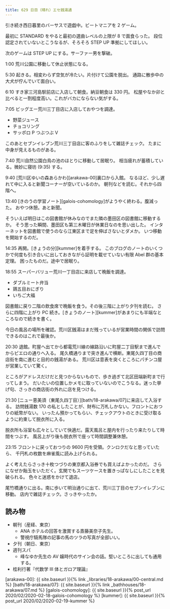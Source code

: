 ```yaml
---
title: 629 日目（晴れ）エセ銭湯通
---
```


引き続き西日暮里のバーサスで遊戯中。ビートマニアを 2 ゲーム。

最初に STANDARD をやると最初の選曲レベルの上限が 8 で面食らった。
段位認定されていないとこうなるが、そろそろ STEP UP 準拠にしてほしい。

次のゲームは STEP UP にする。サーファー男を撃破。

1:00 荒川公園に移動して休止状態になる。

5:30 起きる。相変わらず空気が冷たい。片付けて公園を脱出。
通路に散歩中の大犬が佇んでいて面白い。

6:10 すき家三河島駅前店に入店して朝食。納豆朝食は 330 円。
松屋やなか卯と比べると一割程度高い。これがバカにならない気がする。

7:05 ビッグエー荒川三丁目店に入店しておやつを調達。

* 野菜ジュース
* チョコリング
* サッポロ P つぶつぶ V

このあとセブンイレブン荒川三丁目店に客のふりをして雑誌チェック。
たまに中身が見えるものがある。

7:40 荒川自然公園白鳥の池のほとりに移動して居眠り。
相当疲れが蓄積している。微妙に寝坊 (9:35) する。

9:40 [荒川区ゆいの森あらかわ][arakawa-00]裏口から入館。
なるほど、少し遅れて中に入ると新聞コーナーが空いているのか。
朝刊などを読む。それから四階へ。

13:40 [きのうの学習ノート][galois-cohomology]がようやく終わる。腹減った。
おやつ休憩。あと新聞。

そういえば明日はこの図書館が休みなのでまた隣の墨田区の図書館に移動するか。
そう思った瞬間、墨田区も第三木曜日が休業日なのを思い出した。
インターネットを図書館で使うのなら江東区まで足を伸ばさないとダメか。
いつ移動を開始するのだ。

14:35 再開。[きょうの分][kummer]を着手する。
このブログのノートのいくつかで何度も引き合いに出しておきながら証明を載せていない有限 Abel 群の基本定理。
困ったものだ。途中で居眠り。

18:55 スーパーバリュー荒川一丁目店に来店して晩飯を調達。

* ダブルミート弁当
* 鶏五目おにぎり
* いちご大福

図書館に戻り二階の飲食席で晩飯を食う。その後三階に上がり夕刊を読む。
さらに四階に上がり PC 続き。[きょうのノート][kummer]があまりにも半端なところなので続きを書く。

今日の風呂の場所を確認。荒川区銭湯はまだ残っているが営業時間の関係で訪問できるのはこれで最後か。

20:30 退館。町屋へ出てから都電荒川線の線路沿いに町屋二丁目駅まで進んでからピエロの通りへ入る。
尾久橋通りまで突き進んで横断。東尾久四丁目の商店街を南に進むと目的の銭湯がある。
荒川区は意表を突くところにパチンコ屋が営業していて驚く。

ところがアドレスだけだと見つからないもので、歩き過ぎて北区田端新町まで行ってしまう。
だいたいの位置しかメモに取っていないのでこうなる。迷った挙げ句、さっきの商店街の外れに店を見つける。

21:30 [ニュー恵美須（東尾久四丁目）][bath/18-arakawa/07]に来店して入浴する。
訪問銭湯数 170 の私としたことが、財布に万札しかない。フロントにおつりの紙幣がない。
いったん預かってもらい、チェックアウトのときに受け取るように約束して脱衣所に入る。

脱衣所も浴室も広々としていて快適だ。露天風呂と屋内を行ったり来たりして時間をつぶす。
風呂上がり後も脱衣所で座って時間調整兼休憩。

23:15 フロントに戻っておつりの 9600 円を受領。クンロクだなと思っていたら、
千円札の枚数を麻雀風に読み上げられる。

よく考えたらさっき十枚つづりの東京都入浴券でも買えばよかったのだ。
さらになぜか飴玉をいただく。玄関でもスーツケースを置きっぱなしにしたことを見破られる。
色々と迷惑をかけて退店。

尾竹橋通りに出る。南に歩いて明治通りに出て、荒川三丁目のセブンイレブンに移動。
店内で雑誌チェック。さっきやったか。

## 読み物

* 朝刊（産経、東京）
  * ANA ホテルの回答を激賞する斎藤美奈子先生。
  * 警視庁騎馬隊の記事の馬のツラの写真が全部いい。
* 夕刊（朝日、東京）
* 週刊スパ
  * 峰なゆか先生の AV 嬢時代のサイン会の話。堅いところに出しても通用する。
* 桂利行著『代数学 III 体とガロア理論』

[arakawa-00]: {{ site.baseurl }}{% link _libraries/18-arakawa/00-central.md %}
[bath/18-arakawa/07]: {{ site.baseurl }}{% link _bathhouses/18-arakawa/07.md %}
[galois-cohomology]: {{ site.baseurl }}{% post_url 2020/02/2020-02-18-galois-cohomology %}
[kummer]: {{ site.baseurl }}{% post_url 2020/02/2020-02-19-kummer %}
